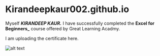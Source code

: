 # Kirandeepkaur002.github.io

Myself **_KIRANDEEP KAUR._**
I have successfully completed the **Excel for Beginners_** course offered by Great Learning Acadmy.

I am uploading the certificate here.

![alt text](https://olympus.mygreatlearning.com/courses/12583/certificate "image 1")




